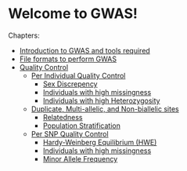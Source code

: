 # Welcome to GWAS!

Chapters:

-   [Introduction to GWAS and tools required](chapters/Introduction)
-   [File formats to perform GWAS](chapters/File-formats)
-   [Quality Control](chapters/QC)
    -   [Per Individual Quality Control](chapters/QC/Individual-QC)
        -   [Sex Discrepency](chapters/QC/Individual-QC/Sex-Check)
        -   [Individuals with high
            missingness](chapters/QC/Individual-QC/Ind-Miss)
        -   [Individuals with high
            Heterozygosity](chapters/QC/Individual-QC/Ind-Hetr)
    -   [Duplicate, Multi-allelic, and Non-biallelic
        sites](chapters/QC/SNP-QC/Duplicate)
        -   [Relatedness](chapters/QC/Individual-QC/Relatedness)
        -   [Population
            Stratification](chapters/QC/Individual-QC/Ancestry)
    -   [Per SNP Quality Control](chapters/QC/SNP-QC)
        -   [Hardy-Weinberg Equilibrium (HWE)](chapters/QC/SNP-QC/HWE)
        -   [Individuals with high
            missingness](chapters/QC/SNP-QC/SNP-Miss)
        -   [Minor Allele Frequency](chapters/QC/SNP-QC/MAF)

